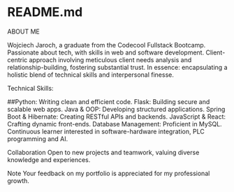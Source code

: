 # README.md
ABOUT ME

Wojciech Jaroch, a graduate from the Codecool Fullstack Bootcamp. Passionate about tech, with skills in web and software development.
Client-centric approach involving meticulous client needs analysis and
relationship-building, fostering substantial trust. In essence: encapsulating a holistic blend of
technical skills and interpersonal finesse.

Technical Skills:

##Python: Writing clean and efficient code.
Flask: Building secure and scalable web apps.
Java & OOP: Developing structured applications.
Spring Boot & Hibernate: Creating RESTful APIs and backends.
JavaScript & React: Crafting dynamic front-ends.
Database Management: Proficient in MySQL.
Continuous learner interested in software-hardware integration, PLC programming and AI.

Collaboration
Open to new projects and teamwork, valuing diverse knowledge and experiences.

Note
Your feedback on my portfolio is appreciated for my professional growth.
